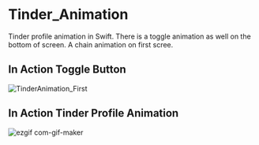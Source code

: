 # Tinder_Animation
Tinder profile animation in Swift. There is a toggle  animation as well on the bottom of screen. A chain animation on first scree. 

## In Action Toggle Button

![TinderAnimation_First](https://user-images.githubusercontent.com/2304583/96472714-116d3800-1231-11eb-9596-f2c4ede6356c.gif)

## In Action Tinder Profile Animation 
![ezgif com-gif-maker](https://user-images.githubusercontent.com/2304583/96472776-23e77180-1231-11eb-9245-5f3512e7ee78.gif)
